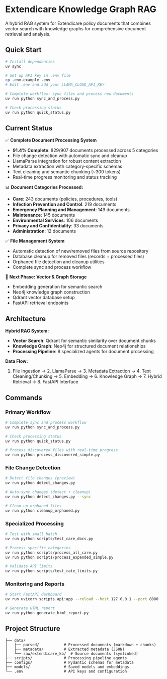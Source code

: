 # Extendicare Knowledge Graph RAG

A hybrid RAG system for Extendicare policy documents that combines vector search with knowledge graphs for comprehensive document retrieval and analysis.

## Quick Start

```bash
# Install dependencies
uv sync

# Set up API key in .env file
cp .env.example .env
# Edit .env and add your LLAMA_CLOUD_API_KEY

# Complete workflow: sync files and process new documents
uv run python sync_and_process.py

# Check processing status
uv run python quick_status.py
```

## Current Status

✅ **Complete Document Processing System**
- **91.4% Complete**: 829/907 documents processed across 5 categories
- File change detection with automatic sync and cleanup
- LlamaParse integration for robust content extraction  
- Metadata extraction with category-specific schemas
- Text cleaning and semantic chunking (~300 tokens)
- Real-time progress monitoring and status tracking

📊 **Document Categories Processed:**
- **Care**: 243 documents (policies, procedures, tools)
- **Infection Prevention and Control**: 219 documents  
- **Emergency Planning and Management**: 149 documents
- **Maintenance**: 145 documents
- **Environmental Services**: 106 documents
- **Privacy and Confidentiality**: 33 documents
- **Administration**: 12 documents

✅ **File Management System**
- Automatic detection of new/removed files from source repository
- Database cleanup for removed files (records + processed files)
- Orphaned file detection and cleanup utilities
- Complete sync and process workflow

🔄 **Next Phase: Vector & Graph Storage**
- Embedding generation for semantic search
- Neo4j knowledge graph construction  
- Qdrant vector database setup
- FastAPI retrieval endpoints

## Architecture

**Hybrid RAG System:**
- **Vector Search**: Qdrant for semantic similarity over document chunks
- **Knowledge Graph**: Neo4j for structured document relationships
- **Processing Pipeline**: 8 specialized agents for document processing

**Data Flow:**
1. File Ingestion → 2. LlamaParse → 3. Metadata Extraction → 4. Text Cleaning/Chunking → 5. Embedding → 6. Knowledge Graph → 7. Hybrid Retrieval → 8. FastAPI Interface

## Commands

### Primary Workflow
```bash
# Complete sync and process workflow
uv run python sync_and_process.py

# Check processing status
uv run python quick_status.py

# Process discovered files with real-time progress
uv run python process_discovered_simple.py
```

### File Change Detection
```bash
# Detect file changes (preview)
uv run python detect_changes.py

# Auto-sync changes (detect + cleanup)
uv run python detect_changes.py --sync

# Clean up orphaned files
uv run python cleanup_orphaned.py
```

### Specialized Processing
```bash
# Test with small batch
uv run python scripts/test_care_docs.py

# Process specific categories
uv run python scripts/process_all_care.py
uv run python scripts/process_expanded_simple.py

# Validate API limits
uv run python scripts/test_rate_limits.py
```

### Monitoring and Reports
```bash
# Start FastAPI dashboard
uv run uvicorn scripts.api:app --reload --host 127.0.0.1 --port 8080

# Generate HTML report
uv run python generate_html_report.py
```

## Project Structure

```
├── data/
│   ├── parsed/           # Processed documents (markdown + chunks)
│   ├── metadata/         # Extracted metadata (JSON)
│   └── raw/extendicare_kb/  # Source documents (symlinked)
├── scripts/              # Processing pipeline agents
├── configs/              # Pydantic schemas for metadata
├── models/               # Saved models and embeddings
└── .env                  # API keys and configuration
```
